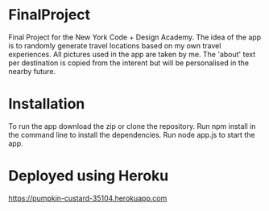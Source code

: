 # FinalProject

Final Project for the New York Code + Design Academy.
The idea of the app is to randomly generate travel locations based on my own travel experiences.
All pictures used in the app are taken by me. The 'about' text per destination is copied from the interent but will be
personalised in the nearby future. 

# Installation

To run the app download the zip or clone the repository.
Run npm install in the command line to install the dependencies. 
Run node app.js to start the app.

# Deployed using Heroku

https://pumpkin-custard-35104.herokuapp.com



